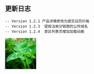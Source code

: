 
## 更新日志 ##
```
-- Version 1.2.1 产品详情修改为提交日历价格
-- Version 1.2.3  提取注册分销商的公共域名
-- Version 1.2.4  景区列表页增加加载动画
```



![Image text](./name.jpg)

